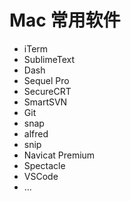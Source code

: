 # Mac 常用软件

- iTerm
- SublimeText
- Dash
- Sequel Pro
- SecureCRT
- SmartSVN
- Git
- snap
- alfred
- snip
- Navicat Premium
- Spectacle
- VSCode
- ...